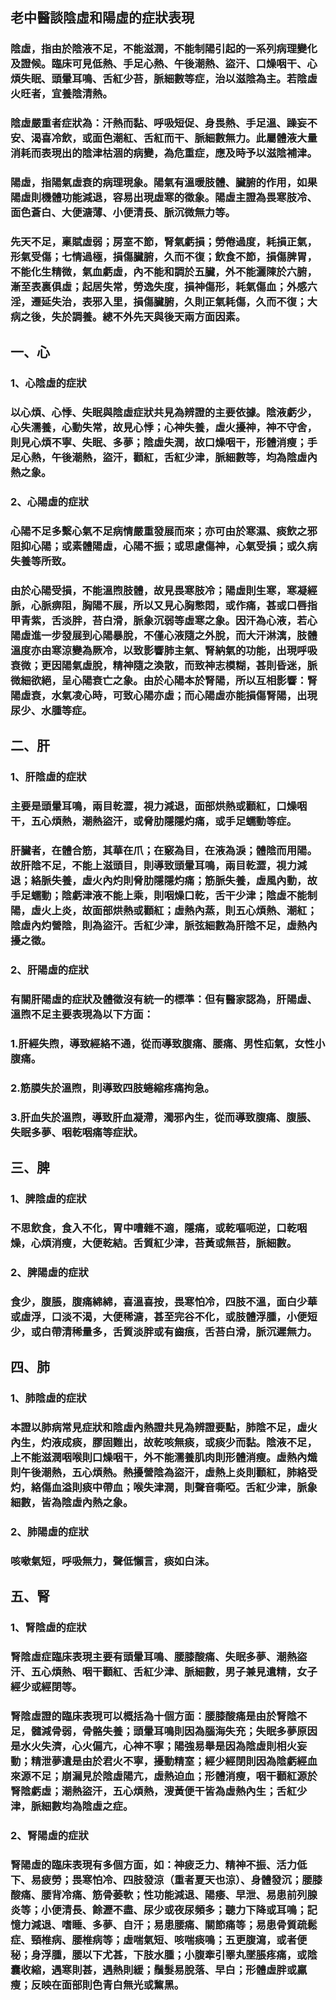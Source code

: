 ## 老中醫談陰虛和陽虛的症狀表現

### 陰虛，指由於陰液不足，不能滋潤，不能制陽引起的一系列病理變化及證候。臨床可見低熱、手足心熱、午後潮熱、盜汗、口燥咽干、心煩失眠、頭暈耳鳴、舌紅少苔，脈細數等症，治以滋陰為主。若陰虛火旺者，宜養陰清熱。

### 陰虛嚴重者症狀為：汗熱而黏、呼吸短促、身畏熱、手足溫、躁妄不安、渴喜冷飲，或面色潮紅、舌紅而干、脈細數無力。此屬體液大量消耗而表現出的陰津枯涸的病變，為危重症，應及時予以滋陰補津。

### 陽虛，指陽氣虛衰的病理現象。陽氣有溫暖肢體、臟腑的作用，如果陽虛則機體功能減退，容易出現虛寒的徵象。陽虛主證為畏寒肢冷、面色蒼白、大便溏薄、小便清長、脈沉微無力等。

### 先天不足，稟賦虛弱；房室不節，腎氣虧損；勞倦過度，耗損正氣，形氣受傷；七情過極，損傷臟腑，久而不復；飲食不節，損傷脾胃，不能化生精微，氣血虧虛，內不能和調於五臟，外不能灑陳於六腑，漸至表裏俱虛；起居失常，勞逸失度，損神傷形，耗氣傷血；外感六淫，遷延失治，表邪入里，損傷臟腑，久則正氣耗傷，久而不復；大病之後，失於調養。總不外先天與後天兩方面因素。

## 一、心

### 1、心陰虛的症狀
### 以心煩、心悸、失眠與陰虛症狀共見為辨證的主要依據。陰液虧少，心失濡養，心動失常，故見心悸；心神失養，虛火擾神，神不守舍，則見心煩不寧、失眠、多夢；陰虛失潤，故口燥咽干，形體消瘦；手足心熱，午後潮熱，盜汗，顴紅，舌紅少津，脈細數等，均為陰虛內熱之象。

### 2、心陽虛的症狀
### 心陽不足多繫心氣不足病情嚴重發展而來；亦可由於寒濕、痰飲之邪阻抑心陽；或素體陽虛，心陽不振；或思慮傷神，心氣受損；或久病失養等所致。

### 由於心陽受損，不能溫煦肢體，故見畏寒肢冷；陽虛則生寒，寒凝經脈，心脈痹阻，胸陽不展，所以又見心胸憋悶，或作痛，甚或口唇指甲青紫，舌淡胖，苔白滑，脈象沉弱等虛寒之象。因汗為心液，若心陽虛進一步發展到心陽暴脫，不僅心液隨之外脫，而大汗淋漓，肢體溫度亦由寒涼變為厥冷，以致影響肺主氣、腎納氣的功能，出現呼吸衰微；更因陽氣虛脫，精神隨之渙散，而致神志模糊，甚則昏迷，脈微細欲絕，呈心陽衰亡之象。由於心陽本於腎陽，所以互相影響：腎陽虛衰，水氣凌心時，可致心陽亦虛；而心陽虛亦能損傷腎陽，出現尿少、水腫等症。

## 二、肝

### 1、肝陰虛的症狀
### 主要是頭暈耳鳴，兩目乾澀，視力減退，面部烘熱或顴紅，口燥咽干，五心煩熱，潮熱盜汗，或脅肋隱隱灼痛，或手足蠕動等症。

### 肝臟者，在體合筋，其華在爪；在竅為目，在液為淚；體陰而用陽。故肝陰不足，不能上滋頭目，則導致頭暈耳鳴，兩目乾澀，視力減退；絡脈失養，虛火內灼則脅肋隱隱灼痛；筋脈失養，虛風內動，故手足蠕動；陰虧津液不能上乘，則咽燥口乾，舌干少津；陰虛不能制陽，虛火上炎，故面部烘熱或顴紅；虛熱內蒸，則五心煩熱、潮紅；陰虛內灼營陰，則為盜汗。舌紅少津，脈弦細數為肝陰不足，虛熱內擾之徵。

### 2、肝陽虛的症狀
### 有關肝陽虛的症狀及體徵沒有統一的標準：但有醫家認為，肝陽虛、溫煦不足主要表現為以下方面：

### 1.肝經失煦，導致經絡不通，從而導致腹痛、腰痛、男性疝氣，女性小腹痛。

### 2.筋膜失於溫煦，則導致四肢蜷縮疼痛拘急。

### 3.肝血失於溫煦，導致肝血凝滯，濁邪內生，從而導致腹痛、腹脹、失眠多夢、咽乾咽痛等症狀。

## 三、脾

### 1、脾陰虛的症狀
### 不思飲食，食入不化，胃中嘈雜不適，隱痛，或乾嘔呃逆，口乾咽燥，心煩消瘦，大便乾結。舌質紅少津，苔黃或無苔，脈細數。

### 2、脾陽虛的症狀
### 食少，腹脹，腹痛綿綿，喜溫喜按，畏寒怕冷，四肢不溫，面白少華或虛浮，口淡不渴，大便稀溏，甚至完谷不化，或肢體浮腫，小便短少，或白帶清稀量多，舌質淡胖或有齒痕，舌苔白滑，脈沉遲無力。

## 四、肺

### 1、肺陰虛的症狀
### 本證以肺病常見症狀和陰虛內熱證共見為辨證要點，肺陰不足，虛火內生，灼液成痰，膠固難出，故乾咳無痰，或痰少而黏。陰液不足，上不能滋潤咽喉則口燥咽干，外不能濡養肌肉則形體消瘦。虛熱內熾則午後潮熱，五心煩熱。熱擾營陰為盜汗，虛熱上炎則顴紅，肺絡受灼，絡傷血溢則痰中帶血；喉失津潤，則聲音嘶啞。舌紅少津，脈象細數，皆為陰虛內熱之象。

### 2、肺陽虛的症狀
### 咳嗽氣短，呼吸無力，聲低懶言，痰如白沫。

## 五、腎

### 1、腎陰虛的症狀
### 腎陰虛症臨床表現主要有頭暈耳鳴、腰膝酸痛、失眠多夢、潮熱盜汗、五心煩熱、咽干顴紅、舌紅少津、脈細數，男子兼見遺精，女子經少或經閉等。

### 腎陰虛證的臨床表現可以概括為十個方面：腰膝酸痛是由於腎陰不足，髓減骨弱，骨骼失養；頭暈耳鳴則因為腦海失充；失眠多夢原因是水火失濟，心火偏亢，心神不寧；陽強易舉是因為陰虛則相火妄動；精泄夢遺是由於君火不寧，擾動精室；經少經閉則因為陰虧經血來源不足；崩漏見於陰虛陽亢，虛熱迫血；形體消瘦，咽干顴紅源於腎陰虧虛；潮熱盜汗，五心煩熱，溲黃便干皆為虛熱內生；舌紅少津，脈細數均為陰虛之症。

### 2、腎陽虛的症狀
### 腎陽虛的臨床表現有多個方面，如：神疲乏力、精神不振、活力低下、易疲勞；畏寒怕冷、四肢發涼（重者夏天也涼）、身體發沉；腰膝酸痛、腰背冷痛、筋骨萎軟；性功能減退、陽痿、早泄、易患前列腺炎等；小便清長、餘瀝不盡、尿少或夜尿頻多；聽力下降或耳鳴；記憶力減退、嗜睡、多夢、自汗；易患腰痛、關節痛等；易患骨質疏鬆症、頸椎病、腰椎病等；虛喘氣短、咳喘痰鳴；五更腹瀉，或者便秘；身浮腫，腰以下尤甚，下肢水腫；小腹牽引睪丸墜脹疼痛，或陰囊收縮，遇寒則甚，遇熱則緩；鬚髮易脫落、早白；形體虛胖或羸瘦；反映在面部則色青白無光或黧黑。




